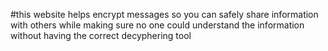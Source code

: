 #this website helps encrypt messages so you can safely share information with others while making sure no one could understand the information without having the correct decyphering tool
